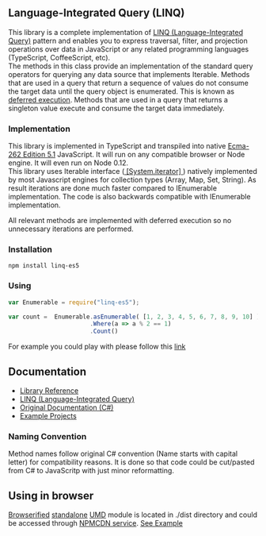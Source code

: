 ## Language-Integrated Query (LINQ) 
This library is a complete implementation of [LINQ (Language-Integrated Query)](https://en.wikipedia.org/wiki/Language_Integrated_Query) pattern and enables you to express traversal, filter, and projection operations over data in JavaScript or any related programming languages (TypeScript, CoffeeScript, etc). <br/>
The methods in this class provide an implementation of the standard query operators for querying any data source that implements Iterable<T>. Methods that are used in a query that return a sequence of values do not consume the target data until the query object is enumerated. This is known as [deferred execution](https://blogs.msdn.microsoft.com/charlie/2007/12/10/linq-and-deferred-execution/). Methods that are used in a query that returns a singleton value execute and consume the target data immediately.

### Implementation
This library is implemented in TypeScript and transpiled into native [Ecma-262 Edition 5.1](http://www.ecma-international.org/ecma-262/5.1/) JavaScript. It will run on any compatible browser or Node engine. It will even run on Node 0.12. <br/>
This library uses Iterable interface ([ [System.iterator] ](https://developer.mozilla.org/en-US/docs/Web/JavaScript/Reference/Iteration_protocols)) natively implemented by most Javascript engines for collection types (Array, Map, Set, String). As result iterations are done much faster compared to IEnumerable implementation. The code is also backwards compatible with IEnumerable implementation. 

All relevant methods are implemented with deferred  execution so no unnecessary iterations are performed. 
### Installation
```
npm install linq-es5
```

### Using
```javascript
var Enumerable = require("linq-es5");

var count =  Enumerable.asEnumerable( [1, 2, 3, 4, 5, 6, 7, 8, 9, 10] )
                       .Where(a => a % 2 == 1)
                       .Count()

```
For example you could play with please follow this [link](https://tonicdev.com/npm/linq-es5)

## Documentation
*  [Library Reference](https://github.com/ENikS/LINQ/wiki)
*  [LINQ (Language-Integrated Query)](https://msdn.microsoft.com/en-us/library/bb397926.aspx)
*  [Original Documentation (C#)](https://msdn.microsoft.com/en-us/library/system.linq.enumerable.aspx)
*  [Example Projects](https://github.com/ENikS/LINQ/tree/examples)

### Naming Convention
Method names follow original C# convention (Name starts with capital letter) for compatibility reasons. It is done so that code could be cut/pasted from C# to JavaScritp with just minor reformatting.

## Using in browser
[Browserified](http://browserify.org/) [standalone](https://github.com/substack/node-browserify#usage) [UMD](https://github.com/umdjs/umd) module is located in ./dist directory and could be accessed through [NPMCDN service](https://npmcdn.com). [See Example](https://jsfiddle.net/ENikS/pyvjcfa0/)
